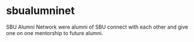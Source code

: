 # sbualumninet
SBU Alumni Network were alumni of SBU connect with each other and give one on one mentorship to future alumni.

